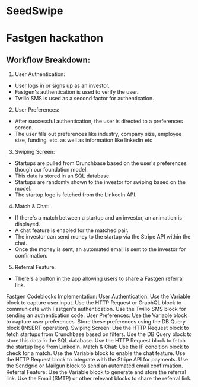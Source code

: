 # SeedSwipe
# Fastgen hackathon


## Workflow Breakdown:
1. User Authentication:
- User logs in or signs up as an investor.
- Fastgen's authentication is used to verify the user.
- Twilio SMS is used as a second factor for authentication.
2. User Preferences:
- After successful authentication, the user is directed to a preferences screen.
- The user fills out preferences like industry, company size, employee size, funding, etc. as well as information like linkedin etc
3. Swiping Screen:
- Startups are pulled from Crunchbase based on the user's preferences though our foundation model.
 - This data is stored in an SQL database.
- Startups are randomly shown to the investor for swiping based on the model.
- The startup logo is fetched from the LinkedIn API.
4. Match & Chat:
- If there's a match between a startup and an investor, an animation is displayed.
- A chat feature is enabled for the matched pair.
- The investor can send money to the startup via the Stripe API within the chat.
- Once the money is sent, an automated email is sent to the investor for confirmation.
5. Referral Feature:
- There's a button in the app allowing users to share a Fastgen referral link.

Fastgen Codeblocks Implementation:
User Authentication:
Use the Variable block to capture user input.
Use the HTTP Request or GraphQL block to communicate with Fastgen's authentication.
Use the Twilio SMS block for sending an authentication code.
User Preferences:
Use the Variable block to capture user preferences.
Store these preferences using the DB Query block (INSERT operation).
Swiping Screen:
Use the HTTP Request block to fetch startups from Crunchbase based on filters.
Use the DB Query block to store this data in the SQL database.
Use the HTTP Request block to fetch the startup logo from LinkedIn.
Match & Chat:
Use the IF condition block to check for a match.
Use the Variable block to enable the chat feature.
Use the HTTP Request block to integrate with the Stripe API for payments.
Use the Sendgrid or Mailgun block to send an automated email confirmation.
Referral Feature:
Use the Variable block to generate and store the referral link.
Use the Email (SMTP) or other relevant blocks to share the referral link.
